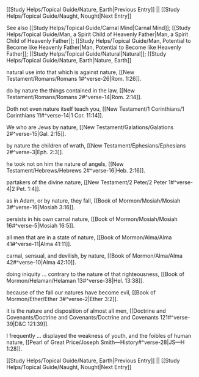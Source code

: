 [[Study Helps/Topical Guide/Nature, Earth|Previous Entry]]  ||  [[Study Helps/Topical Guide/Naught, Nought|Next Entry]]

 See also [[Study Helps/Topical Guide/Carnal Mind|Carnal Mind]]; [[Study Helps/Topical Guide/Man, a Spirit Child of Heavenly Father|Man, a Spirit Child of Heavenly Father]]; [[Study Helps/Topical Guide/Man, Potential to Become like Heavenly Father|Man, Potential to Become like Heavenly Father]]; [[Study Helps/Topical Guide/Natural|Natural]]; [[Study Helps/Topical Guide/Nature, Earth|Nature, Earth]]

 natural use into that which is against nature, [[New Testament/Romans/Romans 1#^verse-26|Rom. 1:26]].

 do by nature the things contained in the law, [[New Testament/Romans/Romans 2#^verse-14|Rom. 2:14]].

 Doth not even nature itself teach you, [[New Testament/1 Corinthians/1 Corinthians 11#^verse-14|1 Cor. 11:14]].

 We who are Jews by nature, [[New Testament/Galations/Galations 2#^verse-15|Gal. 2:15]].

 by nature the children of wrath, [[New Testament/Ephesians/Ephesians 2#^verse-3|Eph. 2:3]].

 he took not on him the nature of angels, [[New Testament/Hebrews/Hebrews 2#^verse-16|Heb. 2:16]].

 partakers of the divine nature, [[New Testament/2 Peter/2 Peter 1#^verse-4|2 Pet. 1:4]].

 as in Adam, or by nature, they fall, [[Book of Mormon/Mosiah/Mosiah 3#^verse-16|Mosiah 3:16]].

 persists in his own carnal nature, [[Book of Mormon/Mosiah/Mosiah 16#^verse-5|Mosiah 16:5]].

 all men that are in a state of nature, [[Book of Mormon/Alma/Alma 41#^verse-11|Alma 41:11]].

 carnal, sensual, and devilish, by nature, [[Book of Mormon/Alma/Alma 42#^verse-10|Alma 42:10]].

 doing iniquity ... contrary to the nature of that righteousness, [[Book of Mormon/Helaman/Helaman 13#^verse-38|Hel. 13:38]].

 because of the fall our natures have become evil, [[Book of Mormon/Ether/Ether 3#^verse-2|Ether 3:2]].

 it is the nature and disposition of almost all men, [[Doctrine and Covenants/Doctrine and Covenants/Doctrine and Covenants 121#^verse-39|D&C 121:39]].

 I frequently ... displayed the weakness of youth, and the foibles of human nature, [[Pearl of Great Price/Joseph Smith—History#^verse-28|JS—H 1:28]].

[[Study Helps/Topical Guide/Nature, Earth|Previous Entry]]  ||  [[Study Helps/Topical Guide/Naught, Nought|Next Entry]]